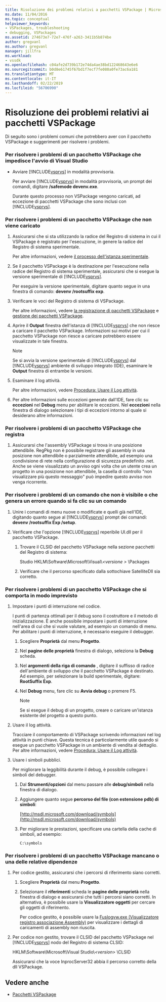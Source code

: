 ```yaml
---
title: Risoluzione dei problemi relativi a pacchetti VSPackage | Microsoft Docs
ms.date: 11/04/2016
ms.topic: conceptual
helpviewer_keywords:
- VSPackages, troubleshooting
- debugging, VSPackages
ms.assetid: 274673e7-72e7-476f-a263-3411b5b874be
author: gregvanl
ms.author: gregvanl
manager: jillfra
ms.workload:
- vssdk
ms.openlocfilehash: c04afe2d739b172e74da4ae38bd122468643e6e6
ms.sourcegitcommit: b0d8e61745f67bd1f7ecf7fe080a0fe73ac6a181
ms.translationtype: MT
ms.contentlocale: it-IT
ms.lasthandoff: 02/22/2019
ms.locfileid: "56706990"
---
```

# <a name="troubleshooting-vspackages"></a>Risoluzione dei problemi relativi ai pacchetti VSPackage
Di seguito sono i problemi comuni che potrebbero aver con il pacchetto VSPackage e suggerimenti per risolvere i problemi.

### <a name="to-troubleshoot-a-vspackage-that-keeps-visual-studio-from-starting"></a>Per risolvere i problemi di un pacchetto VSPackage che impedisce l'avvio di Visual Studio

- Avviare [!INCLUDE[vsprvs](../code-quality/includes/vsprvs_md.md)] in modalità provvisoria.

   Per avviare [!INCLUDE[vsprvs](../code-quality/includes/vsprvs_md.md)] in modalità provvisoria, un prompt dei comandi, digitare **/safemode devenv.exe**.

   Durante questo processo non VSPackage vengono caricati, ad eccezione di pacchetti VSPackage che sono inclusi con [!INCLUDE[vsprvs](../code-quality/includes/vsprvs_md.md)].

### <a name="to-troubleshoot-a-vspackage-that-does-not-load"></a>Per risolvere i problemi di un pacchetto VSPackage che non viene caricato

1. Assicurarsi che si sta utilizzando la radice del Registro di sistema in cui il VSPackage è registrato per l'esecuzione, in genere la radice del Registro di sistema sperimentale.

    Per altre informazioni, vedere [il processo dell'istanza sperimentale](../extensibility/the-experimental-instance.md).

2. Se il pacchetto VSPackage è la destinazione per l'esecuzione nella radice del Registro di sistema sperimentale, assicurarsi che si esegue la versione sperimentale di [!INCLUDE[vsprvs](../code-quality/includes/vsprvs_md.md)].

    Per eseguire la versione sperimentale, digitare quanto segue in una finestra di comando: **devenv /rootsuffix exp**.

3. Verificare le voci del Registro di sistema di VSPackage.

    Per altre informazioni, vedere [la registrazione di pacchetti VSPackage](registering-and-unregistering-vspackages.md) e [gestione dei pacchetti VSPackage](../extensibility/managing-vspackages.md).

4. Aprire il **Output** finestra dell'istanza di [!INCLUDE[vsprvs](../code-quality/includes/vsprvs_md.md)] che non riesce a caricare il pacchetto VSPackage. Informazioni sui motivi per cui il pacchetto VSPackage non riesce a caricare potrebbero essere visualizzate in tale finestra.

   > [!NOTE]
   >  Se si avvia la versione sperimentale di [!INCLUDE[vsprvs](../code-quality/includes/vsprvs_md.md)] dal [!INCLUDE[vsprvs](../code-quality/includes/vsprvs_md.md)] ambiente di sviluppo integrato (IDE), esaminare le **Output** finestra di entrambe le versioni.

5. Esaminare il log attività.

    Per altre informazioni, vedere [Procedura: Usare il Log attività](../extensibility/how-to-use-the-activity-log.md).

6. Per altre informazioni sulle eccezioni generate dall'IDE, fare clic su **eccezioni** nel **Debug** menu per abilitare le eccezioni. Nel **eccezioni** nella finestra di dialogo selezionare i tipi di eccezioni intorno al quale si desiderano altre informazioni.

### <a name="to-troubleshoot-a-vspackage-that-does-not-register"></a>Per risolvere i problemi di un pacchetto VSPackage che registra

1.  Assicurarsi che l'assembly VSPackage si trova in una posizione attendibile. RegPkg non è possibile registrare gli assembly in una posizione non attendibile o parzialmente attendibile, ad esempio una condivisione di rete nella configurazione di sicurezza predefinito .net. Anche se viene visualizzato un avviso ogni volta che un utente crea un progetto in una posizione non attendibile, la casella di controllo "non visualizzare più questo messaggio" può impedire questo avviso non venga ricorrente.

### <a name="to-troubleshoot-a-command-that-is-not-visible-or-that-generates-an-error-when-you-click-a-command"></a>Per risolvere i problemi di un comando che non è visibile o che genera un errore quando si fa clic su un comando

1. Unire i comandi di menu nuove o modificate e quelli già nell'IDE, digitando quanto segue al [!INCLUDE[vsprvs](../code-quality/includes/vsprvs_md.md)] prompt dei comandi: **devenv /rootsuffix Exp /setup**.

2. Verificare che l'opzione [!INCLUDE[vsprvs](../code-quality/includes/vsprvs_md.md)] reperibile UI.dll per il pacchetto VSPackage.

   1.  Trovare il CLSID del pacchetto VSPackage nella sezione pacchetti del Registro di sistema:

        Studio HKLM\Software\Microsoft\Visual\\*\<versione >* \Packages

   2.  Verificare che il percorso specificato dalla sottochiave SatelliteDll sia corretto.

### <a name="to-troubleshoot-a-vspackage-that-behaves-unexpectedly"></a>Per risolvere i problemi di un pacchetto VSPackage che si comporta in modo imprevisto

1.  Impostare i punti di interruzione nel codice.

     I punti di partenza ottimali per il debug sono il costruttore e il metodo di inizializzazione. È anche possibile impostare i punti di interruzione nell'area di cui che si vuole valutare, ad esempio un comando di menu. Per abilitare i punti di interruzione, è necessario eseguire il debugger.

    1.  Scegliere **Proprietà** dal menu **Progetto**.

    2.  Nel **pagine delle proprietà** finestra di dialogo, seleziona la **Debug** scheda.

    3.  Nel **argomenti della riga di comando** , digitare il suffisso di radice dell'ambiente di sviluppo che il pacchetto VSPackage è destinato. Ad esempio, per selezionare la build sperimentale, digitare: **RootSuffix Exp**.

    4.  Nel **Debug** menu, fare clic su **Avvia debug** o premere F5.

        > [!NOTE]
        >  Se si esegue il debug di un progetto, creare o caricare un'istanza esistente del progetto a questo punto.

2.  Usare il log attività.

     Tracciare il comportamento di VSPackage scrivendo informazioni nel log attività in punti chiave. Questa tecnica è particolarmente utile quando si esegue un pacchetto VSPackage in un ambiente di vendita al dettaglio. Per altre informazioni, vedere [Procedura: Usare il Log attività](../extensibility/how-to-use-the-activity-log.md).

3.  Usare i simboli pubblici.

     Per migliorare la leggibilità durante il debug, è possibile collegare i simboli del debugger.

    1.  Dal **Strumenti/opzioni** dal menu passare alle **debug/simboli** nella finestra di dialogo.

    2.  Aggiungere quanto segue **percorso del file (con estensione pdb) di simboli**:

         [http://msdl.microsoft.com/download/symbols](http://msdl.microsoft.com/download/symbols)

    3.  Per migliorare le prestazioni, specificare una cartella della cache di simboli, ad esempio:

        ```
        C:\symbols
        ```

### <a name="to-troubleshoot-a-missing-vspackage-or-one-of-its-dependencies"></a>Per risolvere i problemi di un pacchetto VSPackage mancano o una delle relative dipendenze

1. Per codice gestito, assicurarsi che i percorsi di riferimento siano corretti.

   1.  Scegliere **Proprietà** dal menu **Progetto**.

   2.  Selezionare il **riferimenti** scheda le **pagine delle proprietà** nella finestra di dialogo e assicurarsi che tutti i percorsi siano corretti. In alternativa, è possibile usare la **Visualizzatore oggetti** per cercare gli oggetti di riferimento.

        Per codice gestito, è possibile usare la [Fuslogvw.exe (Visualizzatore registro associazione Assembly)](/dotnet/framework/tools/fuslogvw-exe-assembly-binding-log-viewer) per visualizzare i dettagli di caricamenti di assembly non riuscita.

2. Per codice non gestito, trovare il CLSID del pacchetto VSPackage nel [!INCLUDE[vsprvs](../code-quality/includes/vsprvs_md.md)] nodo del Registro di sistema CLSID:

    HKLM\Software\Microsoft\Visual Studio\\*\<version>* \CLSID

   Assicurarsi che la voce InprocServer32 abbia il percorso corretto della dll VSPackage.

## <a name="see-also"></a>Vedere anche
- [Pacchetti VSPackage](../extensibility/internals/vspackages.md)